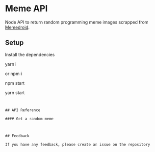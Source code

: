 # Meme API


Node API to return random programming meme images scrapped from [Memedroid](https://www.memedroid.com/memes/tag/programming).

## Setup

Install the dependencies


yarn i 

or npm i

npm start 

yarn start
```


## API Reference

#### Get a random meme



## Feedback

If you have any feedback, please create an issue on the repository
